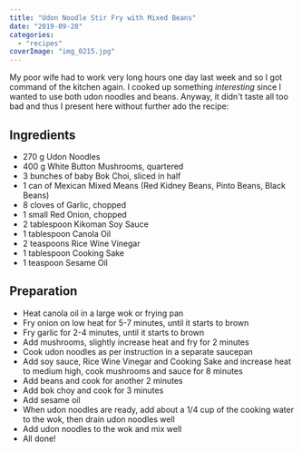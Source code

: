 ```yaml
---
title: "Udon Noodle Stir Fry with Mixed Beans"
date: "2019-09-28"
categories: 
  - "recipes"
coverImage: "img_0215.jpg"
---
```


My poor wife had to work very long hours one day last week and so I got command of the kitchen again. I cooked up something _interesting_ since I wanted to use both udon noodles and beans. Anyway, it didn't taste all too bad and thus I present here without further ado the recipe:

## Ingredients

- 270 g Udon Noodles
- 400 g White Button Mushrooms, quartered
- 3 bunches of baby Bok Choi, sliced in half
- 1 can of Mexican Mixed Means (Red Kidney Beans, Pinto Beans, Black Beans)
- 8 cloves of Garlic, chopped
- 1 small Red Onion, chopped
- 2 tablespoon Kikoman Soy Sauce
- 1 tablespoon Canola Oil
- 2 teaspoons Rice Wine Vinegar
- 1 tablespoon Cooking Sake
- 1 teaspoon Sesame Oil

## Preparation

- Heat canola oil in a large wok or frying pan
- Fry onion on low heat for 5-7 minutes, until it starts to brown
- Fry garlic for 2-4 minutes, until it starts to brown
- Add mushrooms, slightly increase heat and fry for 2 minutes
- Cook udon noodles as per instruction in a separate saucepan
- Add soy sauce, Rice Wine Vinegar and Cooking Sake and increase heat to medium high, cook mushrooms and sauce for 8 minutes
- Add beans and cook for another 2 minutes
- Add bok choy and cook for 3 minutes
- Add sesame oil
- When udon noodles are ready, add about a 1/4 cup of the cooking water to the wok, then drain udon noodles well
- Add udon noodles to the wok and mix well
- All done!
